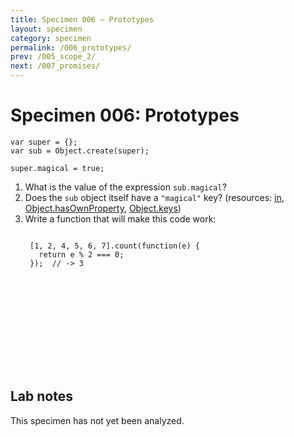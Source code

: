 ```yaml
---
title: Specimen 006 — Prototypes
layout: specimen
category: specimen
permalink: /006_prototypes/
prev: /005_scope_2/
next: /007_promises/
---
```


# Specimen 006: Prototypes #

    var super = {};
    var sub = Object.create(super);

    super.magical = true;

1. What is the value of the expression `sub.magical`?
2. Does the `sub` object itself have a `"magical"` key? (resources:
   [in](https://developer.mozilla.org/en-US/docs/Web/JavaScript/Reference/Operators/in),
   [Object.hasOwnProperty](https://developer.mozilla.org/en-US/docs/Web/JavaScript/Reference/Global_Objects/Object/hasOwnProperty),
   [Object.keys](https://developer.mozilla.org/en-US/docs/Web/JavaScript/Reference/Global_Objects/Object/keys))
3. Write a function that will make this code work:
    <pre><code>
    [1, 2, 4, 5, 6, 7].count(function(e) {
      return e % 2 === 0;
    });  // -> 3
    </code></pre>

<br>
<br>
<br>
<br>
<br>
<br>
<br>
<br>

## Lab notes ##

This specimen has not yet been analyzed.


